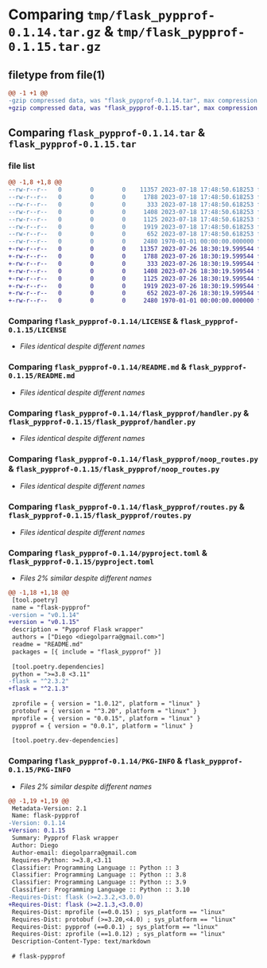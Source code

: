 # Comparing `tmp/flask_pypprof-0.1.14.tar.gz` & `tmp/flask_pypprof-0.1.15.tar.gz`

## filetype from file(1)

```diff
@@ -1 +1 @@
-gzip compressed data, was "flask_pypprof-0.1.14.tar", max compression
+gzip compressed data, was "flask_pypprof-0.1.15.tar", max compression
```

## Comparing `flask_pypprof-0.1.14.tar` & `flask_pypprof-0.1.15.tar`

### file list

```diff
@@ -1,8 +1,8 @@
--rw-r--r--   0        0        0    11357 2023-07-18 17:48:50.618253 flask_pypprof-0.1.14/LICENSE
--rw-r--r--   0        0        0     1788 2023-07-18 17:48:50.618253 flask_pypprof-0.1.14/README.md
--rw-r--r--   0        0        0      333 2023-07-18 17:48:50.618253 flask_pypprof-0.1.14/flask_pypprof/__init__.py
--rw-r--r--   0        0        0     1408 2023-07-18 17:48:50.618253 flask_pypprof-0.1.14/flask_pypprof/handler.py
--rw-r--r--   0        0        0     1125 2023-07-18 17:48:50.618253 flask_pypprof-0.1.14/flask_pypprof/noop_routes.py
--rw-r--r--   0        0        0     1919 2023-07-18 17:48:50.618253 flask_pypprof-0.1.14/flask_pypprof/routes.py
--rw-r--r--   0        0        0      652 2023-07-18 17:48:50.618253 flask_pypprof-0.1.14/pyproject.toml
--rw-r--r--   0        0        0     2480 1970-01-01 00:00:00.000000 flask_pypprof-0.1.14/PKG-INFO
+-rw-r--r--   0        0        0    11357 2023-07-26 18:30:19.599544 flask_pypprof-0.1.15/LICENSE
+-rw-r--r--   0        0        0     1788 2023-07-26 18:30:19.599544 flask_pypprof-0.1.15/README.md
+-rw-r--r--   0        0        0      333 2023-07-26 18:30:19.599544 flask_pypprof-0.1.15/flask_pypprof/__init__.py
+-rw-r--r--   0        0        0     1408 2023-07-26 18:30:19.599544 flask_pypprof-0.1.15/flask_pypprof/handler.py
+-rw-r--r--   0        0        0     1125 2023-07-26 18:30:19.599544 flask_pypprof-0.1.15/flask_pypprof/noop_routes.py
+-rw-r--r--   0        0        0     1919 2023-07-26 18:30:19.599544 flask_pypprof-0.1.15/flask_pypprof/routes.py
+-rw-r--r--   0        0        0      652 2023-07-26 18:30:19.599544 flask_pypprof-0.1.15/pyproject.toml
+-rw-r--r--   0        0        0     2480 1970-01-01 00:00:00.000000 flask_pypprof-0.1.15/PKG-INFO
```

### Comparing `flask_pypprof-0.1.14/LICENSE` & `flask_pypprof-0.1.15/LICENSE`

 * *Files identical despite different names*

### Comparing `flask_pypprof-0.1.14/README.md` & `flask_pypprof-0.1.15/README.md`

 * *Files identical despite different names*

### Comparing `flask_pypprof-0.1.14/flask_pypprof/handler.py` & `flask_pypprof-0.1.15/flask_pypprof/handler.py`

 * *Files identical despite different names*

### Comparing `flask_pypprof-0.1.14/flask_pypprof/noop_routes.py` & `flask_pypprof-0.1.15/flask_pypprof/noop_routes.py`

 * *Files identical despite different names*

### Comparing `flask_pypprof-0.1.14/flask_pypprof/routes.py` & `flask_pypprof-0.1.15/flask_pypprof/routes.py`

 * *Files identical despite different names*

### Comparing `flask_pypprof-0.1.14/pyproject.toml` & `flask_pypprof-0.1.15/pyproject.toml`

 * *Files 2% similar despite different names*

```diff
@@ -1,18 +1,18 @@
 [tool.poetry]
 name = "flask-pypprof"
-version = "v0.1.14"
+version = "v0.1.15"
 description = "Pypprof Flask wrapper"
 authors = ["Diego <diegolparra@gmail.com>"]
 readme = "README.md"
 packages = [{ include = "flask_pypprof" }]
 
 [tool.poetry.dependencies]
 python = ">=3.8 <3.11"
-flask = "^2.3.2"
+flask = "^2.1.3"
 
 zprofile = { version = "1.0.12", platform = "linux" }
 protobuf = { version = "^3.20", platform = "linux" }
 mprofile = { version = "0.0.15", platform = "linux" }
 pypprof = { version = "0.0.1", platform = "linux" }
 
 [tool.poetry.dev-dependencies]
```

### Comparing `flask_pypprof-0.1.14/PKG-INFO` & `flask_pypprof-0.1.15/PKG-INFO`

 * *Files 2% similar despite different names*

```diff
@@ -1,19 +1,19 @@
 Metadata-Version: 2.1
 Name: flask-pypprof
-Version: 0.1.14
+Version: 0.1.15
 Summary: Pypprof Flask wrapper
 Author: Diego
 Author-email: diegolparra@gmail.com
 Requires-Python: >=3.8,<3.11
 Classifier: Programming Language :: Python :: 3
 Classifier: Programming Language :: Python :: 3.8
 Classifier: Programming Language :: Python :: 3.9
 Classifier: Programming Language :: Python :: 3.10
-Requires-Dist: flask (>=2.3.2,<3.0.0)
+Requires-Dist: flask (>=2.1.3,<3.0.0)
 Requires-Dist: mprofile (==0.0.15) ; sys_platform == "linux"
 Requires-Dist: protobuf (>=3.20,<4.0) ; sys_platform == "linux"
 Requires-Dist: pypprof (==0.0.1) ; sys_platform == "linux"
 Requires-Dist: zprofile (==1.0.12) ; sys_platform == "linux"
 Description-Content-Type: text/markdown
 
 # flask-pypprof
```

